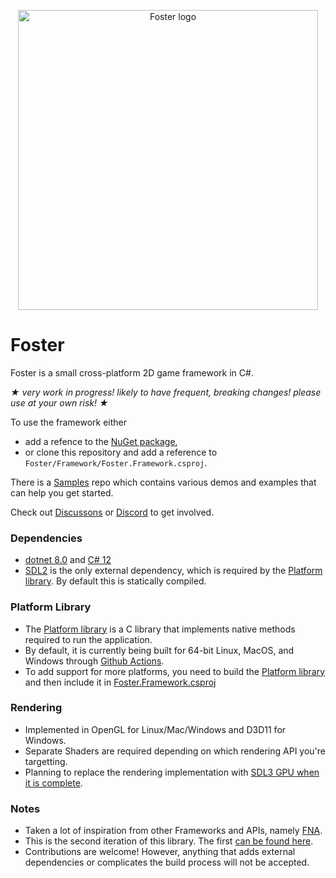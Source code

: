 <p align="center">
<img width="480" src="Foster.png" alt="Foster logo">
</p>

# Foster
Foster is a small cross-platform 2D game framework in C#.

_★ very work in progress! likely to have frequent, breaking changes! please use at your own risk! ★_

To use the framework either 
 - add a refence to the [NuGet package](https://www.nuget.org/packages/FosterFramework), 
 - or clone this repository and add a reference to `Foster/Framework/Foster.Framework.csproj`.

There is a [Samples](https://github.com/FosterFramework/Samples) repo which contains various demos and examples that can help you get started.

Check out [Discussons](https://github.com/FosterFramework/Foster/discussions) or [Discord](https://discord.gg/K7tdFuP3Bg) to get involved.

### Dependencies
 - [dotnet 8.0](https://dotnet.microsoft.com/en-us/download/dotnet/8.0) and [C# 12](https://learn.microsoft.com/en-us/dotnet/csharp/whats-new/csharp-12)
 - [SDL2](https://github.com/libsdl-org/sdl) is the only external dependency, which is required by the [Platform library](https://github.com/FosterFramework/Foster/tree/main/Platform). By default this is statically compiled.

### Platform Library
 - The [Platform library](https://github.com/FosterFramework/Foster/tree/main/Platform) is a C library that implements native methods required to run the application.
 - By default, it is currently being built for 64-bit Linux, MacOS, and Windows through [Github Actions](https://github.com/FosterFramework/Foster/actions/workflows/build-libs.yml).
 - To add support for more platforms, you need to build the [Platform library](https://github.com/FosterFramework/Foster/tree/main/Platform) and then include it in [Foster.Framework.csproj](https://github.com/FosterFramework/Foster/blob/main/Framework/Foster.Framework.csproj#L27)

### Rendering
 - Implemented in OpenGL for Linux/Mac/Windows and D3D11 for Windows.
 - Separate Shaders are required depending on which rendering API you're targetting.
 - Planning to replace the rendering implementation with [SDL3 GPU when it is complete](https://github.com/FosterFramework/Foster/issues/1).

### Notes
 - Taken a lot of inspiration from other Frameworks and APIs, namely [FNA](https://fna-xna.github.io/).
 - This is the second iteration of this library. The first [can be found here](https://github.com/NoelFB/fosterold).
 - Contributions are welcome! However, anything that adds external dependencies or complicates the build process will not be accepted.
